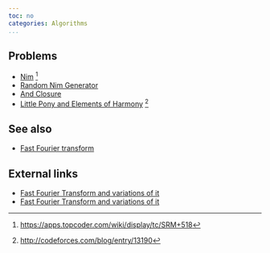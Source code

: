 ```yaml
---
toc: no
categories: Algorithms
...
```


## Problems
* [Nim](https://community.topcoder.com/stat?c=problem_statement&pm=11469&rd=14543) [^1]
* [Random Nim Generator](https://csacademy.com/contest/archive/#task/random_nim_generator/)
* [And Closure](https://csacademy.com/contest/archive/#task/and-closure/)
* [Little Pony and Elements of Harmony](http://codeforces.com/problemset/problem/453/D) [^2]

## See also
* [Fast Fourier transform]()


## External links
* [Fast Fourier Transform and variations of it](http://codeforces.com/blog/entry/48232)
* [Fast Fourier Transform and variations of it](https://csacademy.com/blog/#fast-fourier-transform-and-variations-of-it)

[^1]: <https://apps.topcoder.com/wiki/display/tc/SRM+518>
[^2]: <http://codeforces.com/blog/entry/13190>
